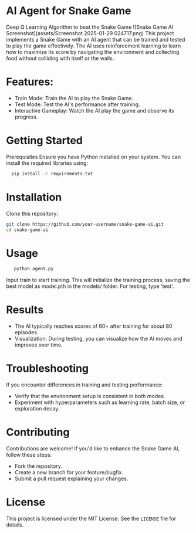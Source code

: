 # AI Agent for Snake Game
Deep Q Learning Algorithm to beat the Snake Game
![Snake Game AI Screenshot](assets/Screenshot 2025-01-29 024717.png)
This project implements a Snake Game with an AI agent that can be trained and tested to play the game effectively. The AI uses reinforcement learning to learn how to maximize its score by navigating the environment and collecting food without colliding with itself or the walls.
# Features:
- Train Mode: Train the AI to play the Snake Game.
- Test Mode: Test the AI's performance after training.
- Interactive Gameplay: Watch the AI play the game and observe its progress.

# Getting Started
Prerequisites
Ensure you have Python installed on your system. You can install the required libraries using:

 ```bash
   pip install -r requirements.txt
   ```
# Installation
Clone this repository:
```bash
git clone https://github.com/your-username/snake-game-ai.git
cd snake-game-ai
```
# Usage

```bash
   python agent.py
   ```

Input train to start training. This will initialize the training process, saving the best model as model.pth in the models/ folder. For testing, type 'test'.


# Results
- The AI typically reaches scores of 60+ after training for about 80 episodes.
- Visualization: During testing, you can visualize how the AI moves and improves over time.


# Troubleshooting
If you encounter differences in training and testing performance:

- Verify that the environment setup is consistent in both modes.
- Experiment with hyperparameters such as learning rate, batch size, or exploration decay.

# Contributing
Contributions are welcome! If you'd like to enhance the Snake Game AI, follow these steps:
- Fork the repository.
- Create a new branch for your feature/bugfix.
- Submit a pull request explaining your changes.


# License

This project is licensed under the MIT License. See the `LICENSE` file for details.
